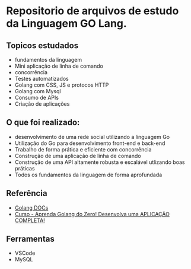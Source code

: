 
# Repositorio de arquivos de estudo da Linguagem GO Lang.




## Topicos estudados

 - fundamentos da linguagem
 - Mini aplicação de linha de comando
 - concorrência
 - Testes automatizados
 - Golang com CSS, JS e protocos HTTP
 - Golang com Mysql
 - Consumo de APIs
 - Criação de aplicações


## O que foi realizado:

 - desenvolvimento de uma rede social utilizando a linguagem Go
 - Utilização do Go para desenvolvimento front-end e back-end
 - Trabalho de forma prática e eficiente com concorrência
 - Construção de uma aplicação de linha de comando
 - Construção de uma API altamente robusta e escalável utlizando boas práticas
 - Todos os fundamentos da linguagem de forma aprofundada
## Referência

 - [Golang DOCs](https://go.dev/doc/)
 - [Curso - Aprenda Golang do Zero! Desenvolva uma APLICAÇÃO COMPLETA!](https://www.udemy.com/course/aprenda-golang-do-zero-desenvolva-uma-aplicacao-completa/)



## Ferramentas
 - VSCode
 - MySQL